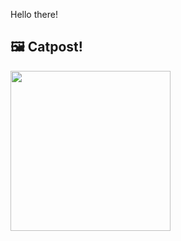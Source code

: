 Hello there!



## 🖼️ Catpost!

<sub>
    <img src="https://cdn2.thecatapi.com/images/bah.jpg" height="256">
</sub>

